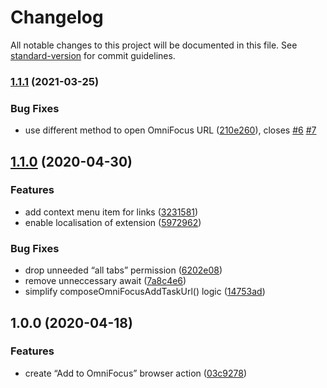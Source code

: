 # Changelog

All notable changes to this project will be documented in this file. See [standard-version](https://github.com/conventional-changelog/standard-version) for commit guidelines.

### [1.1.1](https://github.com/mikl/add-to-omnifocus-webextension/compare/v1.1.0...v1.1.1) (2021-03-25)


### Bug Fixes

* use different method to open OmniFocus URL ([210e260](https://github.com/mikl/add-to-omnifocus-webextension/commit/210e26035c456e1d399a0b3d338d752c1210ed17)), closes [#6](https://github.com/mikl/add-to-omnifocus-webextension/issues/6) [#7](https://github.com/mikl/add-to-omnifocus-webextension/issues/7)

## [1.1.0](https://github.com/mikl/add-to-omnifocus-webextension/compare/v1.0.0...v1.1.0) (2020-04-30)


### Features

* add context menu item for links ([3231581](https://github.com/mikl/add-to-omnifocus-webextension/commit/32315817dc87444364ee4f03395963a493acf16e))
* enable localisation of extension ([5972962](https://github.com/mikl/add-to-omnifocus-webextension/commit/5972962564a6470d0d869ed381274a5ddce44914))


### Bug Fixes

* drop unneeded “all tabs” permission ([6202e08](https://github.com/mikl/add-to-omnifocus-webextension/commit/6202e088747a96a1f53553cb09fc10ee96c15e32))
* remove unneccessary await ([7a8c4e6](https://github.com/mikl/add-to-omnifocus-webextension/commit/7a8c4e69132d8edff246c1a16ba83722bb14642f))
* simplify composeOmniFocusAddTaskUrl() logic ([14753ad](https://github.com/mikl/add-to-omnifocus-webextension/commit/14753ad3b88cd221a03482bb0490753fc87b01a4))

## 1.0.0 (2020-04-18)


### Features

* create “Add to OmniFocus” browser action ([03c9278](https://github.com/mikl/add-to-omnifocus-webextension/commit/03c92784911d65140e8d8e11270e1407bce2609e))
